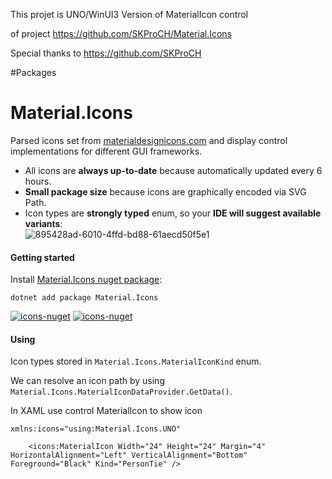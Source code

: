
This projet is UNO/WinUI3 Version of MaterialIcon control 

of project https://github.com/SKProCH/Material.Icons

Special thanks to https://github.com/SKProCH

#Packages 

[icons-nuget]: https://www.nuget.org/packages/Material.Icons/
[UNO/WinUi3-nuget]: https://www.nuget.org/packages/Material.Icons.UNO/

# Material.Icons
Parsed icons set from [materialdesignicons.com](https://materialdesignicons.com/) and display control implementations for different GUI frameworks.  
- All icons are **always up-to-date** because automatically updated every 6 hours.
- **Small package size** because icons are graphically encoded via SVG Path.
- Icon types are **strongly typed** enum, so your **IDE will suggest available variants**:  
![895428ad-6010-4ffd-bd88-61aecd50f5e1](https://user-images.githubusercontent.com/29896317/213889827-ca4f7673-115a-433e-9fde-305d55d36772.gif)

#### Getting started
Install [Material.Icons nuget package](https://www.nuget.org/packages/Material.Icons/):
```shell
dotnet add package Material.Icons
```

[![icons-nuget](https://img.shields.io/nuget/v/Material.Icons?label=Material.Icons&style=flat-square)][icons-nuget]
[![icons-nuget](https://img.shields.io/nuget/dt/Material.Icons?color=blue&label=Downloads&style=flat-square)][icons-nuget]

#### Using
Icon types stored in `Material.Icons.MaterialIconKind` enum.  

We can resolve an icon path by using `Material.Icons.MaterialIconDataProvider.GetData()`.  

In XAML use control MaterialIcon to show icon

```
xmlns:icons="using:Material.Icons.UNO"
```

```
    <icons:MaterialIcon Width="24" Height="24" Margin="4" HorizontalAlignment="Left" VerticalAlignment="Bottom" Foreground="Black" Kind="PersonTie" />
```
